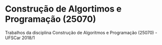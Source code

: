 # Construção de Algortimos e Programação (25070)
Trabalhos da disciplina Construção de Algoritmos e Programação (25070) - UFSCar 2018/1
